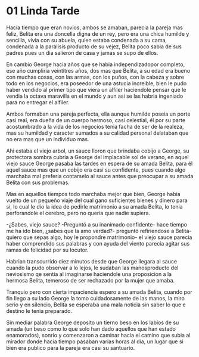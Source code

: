 # 01 Linda Tarde

Hacía tiempo que eran novios, ambos se amaban, parecia la pareja mas feliz, Belita era una doncella digna de un rey, pero era una chica humilde y sencilla, vivia con su abuela, quien estaba condenada a su cama, condenada a la paralisis producto de su vejez, Belita poco sabia de sus padres pues un dia salieron de casa y jamas se supo de ellos.

En cambio George hacia años que se habia independizadopor completo, ese año cumpliria veintitres años, dos mas que Belita, a su edad era bueno con muchas cosas, con las armas, con los puños, con la cabeza y sobre todo en los negocios, era poseedor de una astucia increible, bien le pudo haber vendido al primer tipo que viera un alfiler haciendole pensar que le vendia la octava maravilla en el mundo y aun asi se las habria ingeniado para no entregar el alfiler.

Ambos formaban una pareja perfecta, ella aunque humilde poseia un porte casi real, era dueña de un cuerpo hermoso, casi celestial, él por su parte acostumbrado a la vida de los negocios tenia facha de ser de la realeza, mas su humildad y caracter sumados a su calidad personal delataban que no era mas que un individuo mas.

Ahi estaba el viejo arbol, un sauce lloron que brindaba cobijo a George, su protectora sombra cubria a George del implacable sol de verano, en aquel viejo sauce George pasaba las tardes en espera de su amada Belita, para él aquel sauce mas que un cobijo era casi su confidente, pues cuando algo marchaba mal preferia contarselo al sauce antes que preocupar a su amada Belita con sus problemas.

Mas en aquellos tiempos todo marchaba mejor que bien, George habia vuelto de un pequeño viaje del cual gano suficientes bienes y dinero para si, lo cual le dio la idea de pedirle matrimonio a su amada Belita, lo tenia perforandole el cerebro, pero no queria que nadie supiera.

-¿Sabes, viejo sauce? -Preguntó a su inanimado confidente- hace tiempo me ha ido bien, ¿sabes que la amo verdad?- preguntó refiriendose a Belita- quiero que sepas algo, hoy le propondre matrimonio- el viejo sauce parecia haber comprendido sus palabras y con ayuda del viento parecia agitar sus ramas de felicidad por su locutor.

Habrian transcurrido diez minutos desde que George llegara al sauce cuando la pudo observar a lo lejos, le sudaban las manosproducto del neviosismo qe sentia al imaginarse haciendole una proposicion a la hermosa Belita, temeroso de ser rechazado por la mujer que amaba.

Tranquio pero con cierta impaciencia espero a su amada Belita, cuando por fin llego a su lado George la tomo cuidadosamente de las manos, la miro serio y en silencio, Belita se esperaba una mala noticia sin saber lo que e destino le tenia preparado.

Sin mediar palabra George deposito un tierno beso en los labios de su amada (un beso como lo que solo han dado aquellos que han estado enamorados), sonrio y comenzaron a caminar hacia el camino que subia al mirador donde hacia tiempo pasaban varias horas al dia, un lugar que si bien era publico para la pareja era casi su santuario.